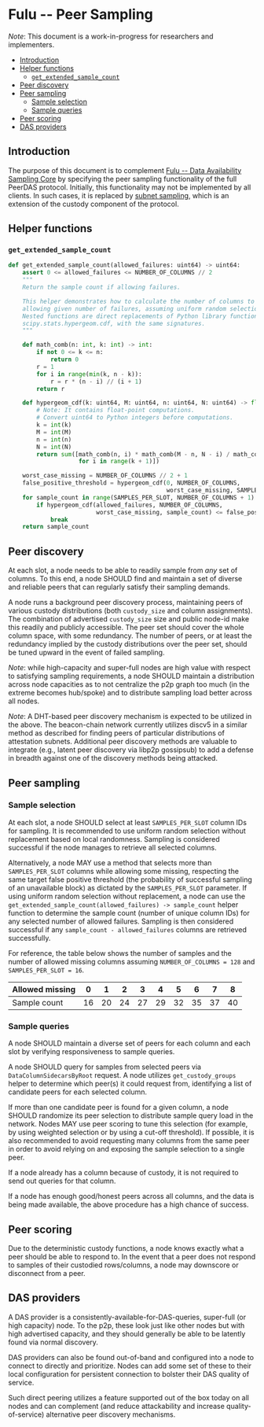 # Fulu -- Peer Sampling

*Note*: This document is a work-in-progress for researchers and implementers.

<!-- mdformat-toc start --slug=github --no-anchors --maxlevel=6 --minlevel=2 -->

- [Introduction](#introduction)
- [Helper functions](#helper-functions)
  - [`get_extended_sample_count`](#get_extended_sample_count)
- [Peer discovery](#peer-discovery)
- [Peer sampling](#peer-sampling)
  - [Sample selection](#sample-selection)
  - [Sample queries](#sample-queries)
- [Peer scoring](#peer-scoring)
- [DAS providers](#das-providers)

<!-- mdformat-toc end -->

## Introduction

The purpose of this document is to complement
[Fulu -- Data Availability Sampling Core](das-core.md) by specifying the peer
sampling functionality of the full PeerDAS protocol. Initially, this
functionality may not be implemented by all clients. In such cases, it is
replaced by [subnet sampling](das-core.md#subnet-sampling), which is an
extension of the custody component of the protocol.

## Helper functions

### `get_extended_sample_count`

```python
def get_extended_sample_count(allowed_failures: uint64) -> uint64:
    assert 0 <= allowed_failures <= NUMBER_OF_COLUMNS // 2
    """
    Return the sample count if allowing failures.

    This helper demonstrates how to calculate the number of columns to query per slot when
    allowing given number of failures, assuming uniform random selection without replacement.
    Nested functions are direct replacements of Python library functions math.comb and
    scipy.stats.hypergeom.cdf, with the same signatures.
    """

    def math_comb(n: int, k: int) -> int:
        if not 0 <= k <= n:
            return 0
        r = 1
        for i in range(min(k, n - k)):
            r = r * (n - i) // (i + 1)
        return r

    def hypergeom_cdf(k: uint64, M: uint64, n: uint64, N: uint64) -> float:
        # Note: It contains float-point computations.
        # Convert uint64 to Python integers before computations.
        k = int(k)
        M = int(M)
        n = int(n)
        N = int(N)
        return sum([math_comb(n, i) * math_comb(M - n, N - i) / math_comb(M, N)
                    for i in range(k + 1)])

    worst_case_missing = NUMBER_OF_COLUMNS // 2 + 1
    false_positive_threshold = hypergeom_cdf(0, NUMBER_OF_COLUMNS,
                                             worst_case_missing, SAMPLES_PER_SLOT)
    for sample_count in range(SAMPLES_PER_SLOT, NUMBER_OF_COLUMNS + 1):
        if hypergeom_cdf(allowed_failures, NUMBER_OF_COLUMNS,
                         worst_case_missing, sample_count) <= false_positive_threshold:
            break
    return sample_count
```

## Peer discovery

At each slot, a node needs to be able to readily sample from *any* set of
columns. To this end, a node SHOULD find and maintain a set of diverse and
reliable peers that can regularly satisfy their sampling demands.

A node runs a background peer discovery process, maintaining peers of various
custody distributions (both `custody_size` and column assignments). The
combination of advertised `custody_size` size and public node-id make this
readily and publicly accessible. The peer set should cover the whole column
space, with some redundancy. The number of peers, or at least the redundancy
implied by the custody distributions over the peer set, should be tuned upward
in the event of failed sampling.

*Note*: while high-capacity and super-full nodes are high value with respect to
satisfying sampling requirements, a node SHOULD maintain a distribution across
node capacities as to not centralize the p2p graph too much (in the extreme
becomes hub/spoke) and to distribute sampling load better across all nodes.

*Note*: A DHT-based peer discovery mechanism is expected to be utilized in the
above. The beacon-chain network currently utilizes discv5 in a similar method as
described for finding peers of particular distributions of attestation subnets.
Additional peer discovery methods are valuable to integrate (e.g., latent peer
discovery via libp2p gossipsub) to add a defense in breadth against one of the
discovery methods being attacked.

## Peer sampling

### Sample selection

At each slot, a node SHOULD select at least `SAMPLES_PER_SLOT` column IDs for
sampling. It is recommended to use uniform random selection without replacement
based on local randomness. Sampling is considered successful if the node manages
to retrieve all selected columns.

Alternatively, a node MAY use a method that selects more than `SAMPLES_PER_SLOT`
columns while allowing some missing, respecting the same target false positive
threshold (the probability of successful sampling of an unavailable block) as
dictated by the `SAMPLES_PER_SLOT` parameter. If using uniform random selection
without replacement, a node can use the
`get_extended_sample_count(allowed_failures) -> sample_count` helper function to
determine the sample count (number of unique column IDs) for any selected number
of allowed failures. Sampling is then considered successful if any
`sample_count - allowed_failures` columns are retrieved successfully.

For reference, the table below shows the number of samples and the number of
allowed missing columns assuming `NUMBER_OF_COLUMNS = 128` and
`SAMPLES_PER_SLOT = 16`.

| Allowed missing | 0   | 1   | 2   | 3   | 4   | 5   | 6   | 7   | 8   |
| --------------- | --- | --- | --- | --- | --- | --- | --- | --- | --- |
| Sample count    | 16  | 20  | 24  | 27  | 29  | 32  | 35  | 37  | 40  |

### Sample queries

A node SHOULD maintain a diverse set of peers for each column and each slot by
verifying responsiveness to sample queries.

A node SHOULD query for samples from selected peers via
`DataColumnSidecarsByRoot` request. A node utilizes `get_custody_groups` helper
to determine which peer(s) it could request from, identifying a list of
candidate peers for each selected column.

If more than one candidate peer is found for a given column, a node SHOULD
randomize its peer selection to distribute sample query load in the network.
Nodes MAY use peer scoring to tune this selection (for example, by using
weighted selection or by using a cut-off threshold). If possible, it is also
recommended to avoid requesting many columns from the same peer in order to
avoid relying on and exposing the sample selection to a single peer.

If a node already has a column because of custody, it is not required to send
out queries for that column.

If a node has enough good/honest peers across all columns, and the data is being
made available, the above procedure has a high chance of success.

## Peer scoring

Due to the deterministic custody functions, a node knows exactly what a peer
should be able to respond to. In the event that a peer does not respond to
samples of their custodied rows/columns, a node may downscore or disconnect from
a peer.

## DAS providers

A DAS provider is a consistently-available-for-DAS-queries, super-full (or high
capacity) node. To the p2p, these look just like other nodes but with high
advertised capacity, and they should generally be able to be latently found via
normal discovery.

DAS providers can also be found out-of-band and configured into a node to
connect to directly and prioritize. Nodes can add some set of these to their
local configuration for persistent connection to bolster their DAS quality of
service.

Such direct peering utilizes a feature supported out of the box today on all
nodes and can complement (and reduce attackability and increase
quality-of-service) alternative peer discovery mechanisms.
